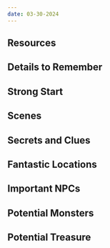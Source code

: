 ```yaml
---
date: 03-30-2024
---
```

## Resources

## Details to Remember

## Strong Start  


## Scenes  


## Secrets and Clues  


## Fantastic Locations  


## Important NPCs  


## Potential Monsters  


## Potential Treasure  
